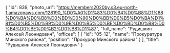 {
    "id": 839,
    "photo_url": "https://members2020by.s3.eu-north-1.amazonaws.com/128190_%D0%A0%D1%83%D0%B4%D0%B8%D1%88%D0%BA%D0%B8%D0%BD%D0%90%D0%BB%D0%B5%D0%BA%D1%81%D0%B5%D0%B9%D0%9B%D0%B5%D0%BE%D0%BD%D0%B8%D0%B4%D0%BE%D0%B2%D0%B8%D1%87",
    "full_name": "Рудишкин Алексей Леонидович",
    "offices": [
        {
            "id": "05-12",
            "name": "Прокуратура Минского района",
            "position": "Прокурор Минского района"
        }
    ],
    "title": "Рудишкин Алексей Леонидович"
}